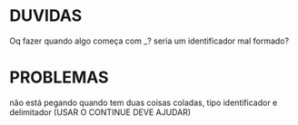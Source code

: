# DUVIDAS
Oq fazer quando algo começa com _? seria um identificador mal formado?


# PROBLEMAS
não está pegando quando tem duas coisas coladas, tipo identificador e delimitador (USAR O CONTINUE DEVE AJUDAR)

